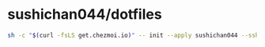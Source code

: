 
# sushichan044/dotfiles


```bash
sh -c "$(curl -fsLS get.chezmoi.io)" -- init --apply sushichan044 --ssh
```
